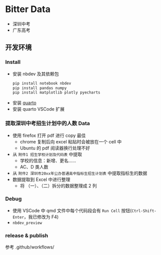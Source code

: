 # Bitter Data

- 深圳中考
- 广东高考

## 开发环境

### Install

- 安装 nbdev 及其依赖包
  ```bash
  pip install notebook nbdev
  pip install pandas numpy
  pip install matplotlib plotly pyecharts
  ```
- 安装 [quarto](https://quarto.org/docs/get-started/)
- 安装 quarto VSCode 扩展

### 提取深圳中考招生计划中的人数 Data

- 使用 firefox 打开 pdf 进行 copy 最佳
  - chrome 复制后向 excel 粘贴时会被放在一个 cell 中
  - Ubuntu 的 pdf 阅读器换行处理不好
- 从 `附件1 招生学校计划及代码表` 中提取
  - 学校的信息：新增、更名……
  - AC、D 类人数
- 从 `附件2 深圳市20xx年公办普通高中指标生招生计划表` 中提取指标生的数据
- 数据提取到 Excel 中进行整理
  - 将 （一）、（二）拆分的数据整理成 2 列

### Debug

- 使用 VSCode 中 qmd 文件中每个代码段会有 `Run Cell` 按钮(`Ctrl-Shift-Enter`，我已修改为 F4)
- `nbdev_preview`

### release & publish

参考 .github/workflows/
